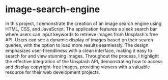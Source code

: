 # image-search-engine

In this project, I demonstrate the creation of an image search engine using HTML, CSS, and JavaScript. The application features a sleek search bar where users can input keywords to retrieve images from Unsplash's free API. Users can see a dynamic display of images based on their search queries, with the option to load more results seamlessly. The design emphasizes user-friendliness with a clean interface, making it easy to search for and view stunning images. Throughout the process, I highlight the effective integration of the Unsplash API, demonstrating how to access and display copyright-free images, providing viewers with a valuable resource for their web development projects.
